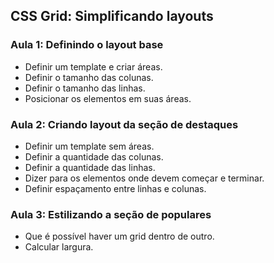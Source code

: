 ## CSS Grid: Simplificando layouts

### Aula 1: Definindo o layout base

- Definir um template e criar áreas.
- Definir o tamanho das colunas.
- Definir o tamanho das linhas.
- Posicionar os elementos em suas áreas.

### Aula 2: Criando layout da seção de destaques

- Definir um template sem áreas.
- Definir a quantidade das colunas.
- Definir a quantidade das linhas.
- Dizer para os elementos onde devem começar e terminar.
- Definir espaçamento entre linhas e colunas.

### Aula 3: Estilizando a seção de populares

- Que é possível haver um grid dentro de outro.
- Calcular largura.
